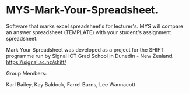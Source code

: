 # MYS-Mark-Your-Spreadsheet.
Software that marks excel spreadsheet's for lecturer's. MYS will compare an answer spreadsheet (TEMPLATE) with your student's assignment spreadsheet. 

Mark Your Spreadsheet was developed as a project for the SHIFT programme run by Signal ICT Grad School in Dunedin - New Zealand.
https://signal.ac.nz/shift/

Group Members:

Karl Bailey, Kay Baldock, Farrel Burns, Lee Wannacott
